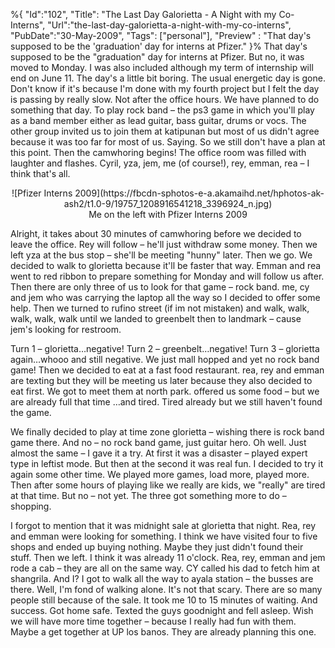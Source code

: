 %{
    "Id":"102",
	"Title": "The Last Day Galorietta - A Night with my Co-Interns",
    "Url":"the-last-day-galorietta-a-night-with-my-co-interns",
    "PubDate":"30-May-2009",
	"Tags": ["personal"],
	"Preview" : "That day's supposed to be the 'graduation' day for interns at Pfizer."
}%
That day's supposed to be the "graduation" day for interns at Pfizer. But no, it was moved to Monday. I was also included although my term of internship will end on June 11. The day's a little bit boring. The usual energetic day is gone. Don't know if it's because I'm done with my fourth project but I felt the day is passing by really slow. Not after the office hours. We have planned to do something that day. To play rock band – the ps3 game in which you'll play as a band member either as lead guitar, bass guitar, drums or vocs. The other group invited us to join them at katipunan but most of us didn't agree because it was too far for most of us. Saying. So we still don't have a plan at this point. Then the camwhoring begins! The office room was filled with laughter and flashes. Cyril, yza, jem, me (of course!), rey, emman, rea – I think that's all.

<div class="panel panel-default">
  <div class="panel-body">
  	<center>
  		 ![Pfizer Interns 2009](https://fbcdn-sphotos-e-a.akamaihd.net/hphotos-ak-ash2/t1.0-9/19757_1208916541218_3396924_n.jpg)
	</center>  
  </div>
  <div class="panel-footer"><center>Me on the left with Pfizer Interns 2009</center></div>
</div>


Alright, it takes about 30 minutes of camwhoring before we decided to leave the office. Rey will follow – he'll just withdraw some money. Then we left yza at the bus stop – she'll be meeting "hunny" later. Then we go. We decided to walk to glorietta because it'll be faster that way. Emman and rea went to red ribbon to prepare something for Monday and will follow us after. Then there are only three of us to look for that game – rock band. me, cy and jem who was carrying the laptop all the way so I decided to offer some help. Then we turned to rufino street (if im not mistaken) and walk, walk, walk, walk, walk until we landed to greenbelt then to landmark – cause jem's looking for restroom.

Turn 1 – glorietta…negative! Turn 2 – greenbelt…negative! Turn 3 – glorietta again…whooo and still negative. We just mall hopped and yet no rock band game! Then we decided to eat at a fast food restaurant. rea, rey and emman are texting but they will be meeting us later because they also decided to eat first. We got to meet them at north park. offered us some food – but we are already full that time …and tired. Tired already but we still haven't found the game.

We finally decided to play at time zone glorietta – wishing there is rock band game there. And no – no rock band game, just guitar hero. Oh well. Just almost the same – I gave it a try. At first it was a disaster – played expert type in leftist mode. But then at the second it was real fun. I decided to try it again some other time. We played more games, load more, played more. Then after some hours of playing like we really are kids, we "really" are tired at that time. But no – not yet. The three got something more to do – shopping.

I forgot to mention that it was midnight sale at glorietta that night. Rea, rey and emman were looking for something. I think we have visited four to five shops and ended up buying nothing. Maybe they just didn't found their stuff. Then we left. I think it was already 11 o'clock. Rea, rey, emman and jem rode a cab – they are all on the same way. CY called his dad to fetch him at shangrila. And I? I got to walk all the way to ayala station – the busses are there. Well, I'm fond of walking alone. It's not that scary. There are so many people still because of the sale. It took me 10 to 15 minutes of waiting. And success. Got home safe. Texted the guys goodnight and fell asleep. Wish we will have more time together – because I really had fun with them. Maybe a get together at UP los banos. They are already planning this one.